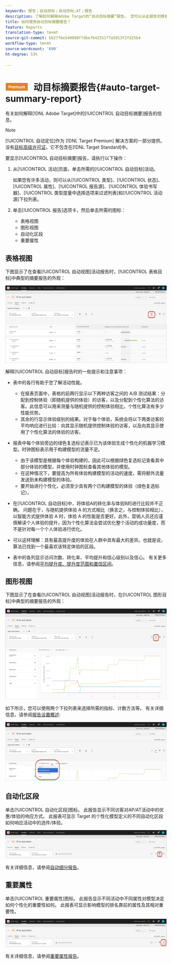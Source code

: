 ```yaml
---
keywords: 报告；自动目标；自动目标;AT；报告
description: 了解如何解释Adobe Target的“自动目标摘要”报告。 您可以从此报告切换到“自动细分”和“重要属性”报告。
title: 如何使用自动目标摘要报告？
feature: Reports
translation-type: tm+mt
source-git-commit: bb27f6e540998f7dbe7642551f7a5013f2fd25b4
workflow-type: tm+mt
source-wordcount: '690'
ht-degree: 53%

---
```



# ![Premiuma自](/help/assets/premium.png) 动目标摘要报告{#auto-target-summary-report}

有关如何解释[!DNL Adobe Target]中的[!UICONTROL 自动目标摘要]报告的信息。

>[!NOTE]
>
>[!UICONTROL 自动定位]作为 [!DNL Target Premium] 解决方案的一部分提供。没有[目标高级许可证](/help/c-intro/intro.md#premium)，它不包含在[!DNL Target Standard]中。

要显示[!UICONTROL 自动目标摘要]报告，请执行以下操作：

1. 从[!UICONTROL 活动]页面，单击所需的[!UICONTROL 自动目标]活动。

   如果您有许多活动，则可以从[!UICONTROL 类型]、[!UICONTROL 状态]、[!UICONTROL 属性]、[!UICONTROL 报告源]、[!UICONTROL 体验书写器]、[!UICONTROL 类型度量中选择选项来过滤列表]和[!UICONTROL 活动源]下拉列表。

1. 单击[!UICONTROL 报告]选项卡，然后单击所需的图标：

   * 表格视图
   * 图形视图
   * 自动化区段
   * 重要属性

## 表格视图

下图显示了在查看[!UICONTROL 自动视图]活动报告时，[!UICONTROL 表格目标]中典型的摘要报告的外观：

![自动目标表视图报告](/help/c-reports/assets/at-table-view.png)

解释[!UICONTROL 自动目标]报告时的一些提示和注意事项：

* 表中的各行有助于您了解活动性能。

   * 在报表页面中，表格的前两行显示以下两种访客之间的 A/B 测试结果：分配到控制体验（即随机提供的体验）的访客，以及分配到个性化算法的访客。此信息可以用来测量与随机提供的控制体验相比，个性化算法有多少性能优势。
   * 其余的行显示体验级别的结果。对于每个体验，系统会将以下两类访客的平均响应进行比较：向其显示随机提供控制体验的访客，以及向其显示使用了个性化算法的体验的访客。

* 报表中每个体验旁边的绿色复选标记表示已为该体验生成个性化的机器学习模型。时钟图标表示用于构建模型的流量不足。

   * 由于该模型是根据每个体验构建的，因此可以根据绿色复选标记查看其中部分体验的模型，并使用时钟图标查看其他体验的模型。
   * 在这种情况下，要提高为所有体验构建模型的活动的速度，需将额外流量发送到未构建模型的体验。
   * 要开始进行个性化，必须至少具有两个已构建模型的体验（绿色复选标记）。

* 在[!UICONTROL 自动目标]中，将体验A的转化率与体验B的进行比较并不正确。 问题在于，与随机提供体验 A 的方式相比（换言之，与控制体验相比），以智能方式提供体验 A 时，体验 A 的性能是否更好。此外，营销人员还应谨慎解读个人体验的提升，因为个性化算法会尝试优化整个活动的成功量度，而不是针对每一个个人体验进行优化。
* 可以这样理解：具有最高提升度的体验在人群中具有最大的差异。也就是说，算法已找到一个最喜欢该特定体验的区段。
* 表中的各列显示访问次数、转化率、平均提升和信心级别以及信心。 有关更多信息，请参阅[平均提升度、提升度范围和置信区间](/help/c-reports/c-report-settings/average-lift-bounds-and-confidence-interval.md)。

## 图形视图

下图显示了在查看[!UICONTROL 自动视图]活动报告时，在[!UICONTROL 图形目标]中典型的摘要报告的外观：

![自动目标图视图报告](/help/c-reports/assets/at-graph-view.png)

如下所示，您可以使用两个下拉列表来选择所需的指标、计数方法等。 有关详细信息，请参阅[报告设置概述](/help/c-reports/c-report-settings/report-settings.md):

![自动目标图视图报告](/help/c-reports/assets/at-graph-view-2.png)

## 自动化区段

单击[!UICONTROL 自动化区段]图标。 此报告显示不同访客对AP/AT活动中的优惠/体验的响应方式。 此报表可显示 Target 的个性化模型定义的不同自动化区段如何响应活动中的选件/体验。

![自动细分图标](/help/c-reports/assets/icon-automated-sements.png)

有关详细信息，请参阅[自动细分报告](/help/c-reports/c-personalization-insights-reports/automated-segments-report.md)。

## 重要属性

单击[!UICONTROL 重要属性]图标。 此报告显示不同活动中不同属性对模型决定如何个性化的重要性如何。 此报表可显示影响模型的排名靠前的属性及其相对重要性。

![重要属性图标](/help/c-reports/assets/icon-important-attributes.png)

有关详细信息，请参阅[重要属性报告](/help/c-reports/c-personalization-insights-reports/important-attributes-report.md)。

